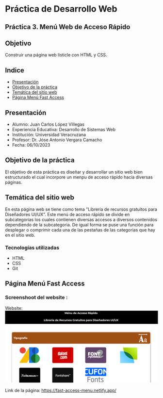 # Práctica de Desarrollo Web

## Práctica 3. Menú Web de Acceso Rápido

## Objetivo
Construir una página web listicle con HTML y CSS.

## Indice
* [Presentación](#Presentación)
* [Objetivo de la práctica](#Objetivo-de-la-práctica)
* [Temática del sitio web](#Temática-del-sitio-web)
* [Página Menú Fast Access](#Página-Menú-Fast-Access)

## Presentación
* Alumno: Juan Carlos López Villegas
* Experiencia Educativa: Desarrollo de Sistemas Web
* Institución: Universidad Veracruzana
* Profesor: Dr. Jóse Antonio Vergara Camacho
* Fecha: 06/10/2023
## Objetivo de la práctica
El objetivo de esta práctica es diseñar y desarrollar un sitio web bien estructurado el cual incorpore un menpu de acceso rápido hacia diversas páginas.
## Temática del sitio web
En esta página web se tiene como tema "Librería de recursos gratuitos para Diseñadores UI/UX".
Este menú de acceso rápido se divide en subcategorias los cuales contienen diversas accesos a diversos contenidos dependiendo de la subcategoria.
De igual forma se puse una función para desplegar o comprimir cada una de las pestañas de las categorias que hay en el sitio web.

### Tecnologías utilizadas
* HTML
* CSS
* Git
## Página Menú Fast Access
### Screenshoot del website :
Website:
![screenshot-website](/public/pagina-web.PNG)

Link de la página: https://fast-access-menu.netlify.app/

